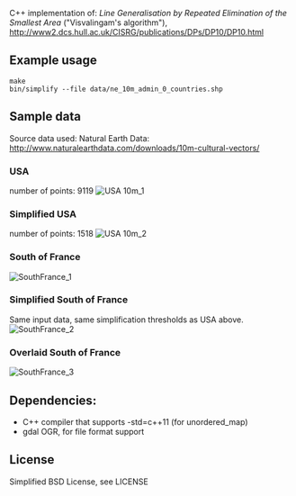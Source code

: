 C++ implementation of: _Line Generalisation by Repeated Elimination of the Smallest Area_ ("Visvalingam's algorithm"), http://www2.dcs.hull.ac.uk/CISRG/publications/DPs/DP10/DP10.html

## Example usage
    make
    bin/simplify --file data/ne_10m_admin_0_countries.shp

## Sample data
Source data used: Natural Earth Data: http://www.naturalearthdata.com/downloads/10m-cultural-vectors/

### USA
number of points: 9119
![USA 10m_1](https://github.com/shortsleeves/visvalingam_simplify/raw/master/images/ne_10m_usa.png)

### Simplified USA
number of points: 1518
![USA 10m_2](https://github.com/shortsleeves/visvalingam_simplify/raw/master/images/ne_10m_usa_simplified.png)

### South of France
![SouthFrance_1](https://github.com/shortsleeves/visvalingam_simplify/raw/master/images/ne_10m_south_france.png)

### Simplified South of France
Same input data, same simplification thresholds as USA above.
![SouthFrance_2](https://github.com/shortsleeves/visvalingam_simplify/raw/master/images/ne_10m_south_france_simplified.png)

### Overlaid South of France
![SouthFrance_3](https://github.com/shortsleeves/visvalingam_simplify/raw/master/images/ne_10m_south_france_overlaid.png)

## Dependencies:
* C++ compiler that supports -std=c++11 (for unordered_map)
* gdal OGR, for file format support

## License
Simplified BSD License, see LICENSE
